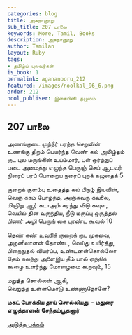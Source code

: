 ```yaml
---
categories: blog
title: அகநானூறு
sub_title: 207 பாலை
keywords: More, Tamil, Books
description: அகநானூறு
author: Tamilan
layout: Ruby
tags:
- தமிழ்ப் புலவர்கள்
is_book: 1
permalink: agananooru_212
featured: /images/noolkal_96_6.png
order: 212
nool_publiser: இசையினி குழுமம்
---
```



## 207 பாலை

அணங்குடை முந்நீர் பரந்த செறுவின்  
உணங்கு திறம் பெயர்ந்த வெண் கல் அமிழ்தம்  
குட புல மருங்கின் உய்ம்மார், புள் ஓர்த்துப்  
படை அமைத்து எழுந்த பெருஞ் செய் ஆடவர்  
நிரைப் பரப் பொறைய நரைப் புறக் கழுதைக் 5

குறைக் குளம்பு உதைத்த கல் பிறழ் இயவின்,  
வெஞ் சுரம் போழ்ந்த, அஞ்சுவரு கவலை,  
மிஞிறு ஆர் கடாஅம் கரந்து விடு கவுள,  
வெயில் தின வருந்திய, நீடு மருப்பு ஒருத்தல்  
பிணர் அழி பெருங் கை புரண்ட கூவல் 10

தெண் கண் உவரிக் குறைக் குட முகவை,  
அறனிலாளன் தோண்ட, வெய்து உயிர்த்து,  
பிறைநுதல் வியர்ப்ப, உண்டனள்கொல்லோ  
தேம் கலந்து அளைஇய தீம் பால் ஏந்திக்  
கூழை உளர்ந்து மோழைமை கூறவும், 15

மறுத்த சொல்லள் ஆகி,  
வெறுத்த உள்ளமொடு உண்ணாதோளே?

**மகட் போக்கிய தாய் சொல்லியது. - மதுரை  
எழுத்தாளன் சேந்தம்பூதனார்**

[அடுத்த பக்கம்](agananooru_213)